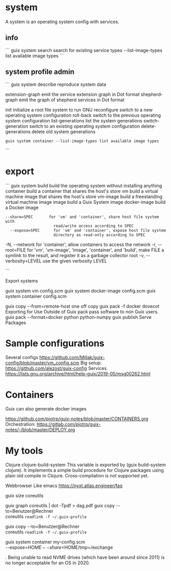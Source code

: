 # system

A system is an operating system config with services.

## info
´´´
guix system 
   search           search for existing service types
 --list-image-types list available image types
´´´


## system profile admin

´´´
guix system 
   describe         reproduce system data

   extension-graph  emit the service extension graph in Dot format
   shepherd-graph   emit the graph of shepherd services in Dot format

   init             initialize a root file system to run GNU
   reconfigure      switch to a new operating system configuration
   roll-back        switch to the previous operating system configuration
   list-generations list the system generations
   switch-generation switch to an existing operating system configuration
   delete-generations delete old system generations

    guix system container --list-image-types list available image types

´´´


# export 
´´´
guix system 
 build            build the operating system without installing anything
   container        build a container that shares the host's store
   vm               build a virtual machine image that shares the host's store
   vm-image         build a freestanding virtual machine image
   image            build a Guix System image
   docker-image     build a Docker image

    --share=SPEC       for 'vm' and 'container', share host file system with
                         read/write access according to SPEC
      --expose=SPEC      for 'vm' and 'container', expose host file system
                         directory as read-only according to SPEC
  -N, --network          for 'container', allow containers to access the network
  -r, --root=FILE        for 'vm', 'vm-image', 'image', 'container',
                         and 'build', make FILE a symlink to the result, and
                         register it as a garbage collector root
  -v, --verbosity=LEVEL  use the given verbosity LEVEL


´´´

Export systems

guix system vm config.scm
guix system docker-image config.scm
guix system container config.scm


guix copy --from=remote-host    one off copy
guix pack -f docker dovecot       Exporting for Use Outside of Guix
                                                   pack pass software to non Guix users.
       guix pack --format=docker python python-numpy
guix publish                                Serve Packages


# Sample configurations
Several configs     https://github.com/Millak/guix-config/blob/master/vm_config.scm
Big setup:             https://github.com/alezost/guix-config
Services               https://lists.gnu.org/archive/html/help-guix/2019-05/msg00262.html




# Containers
Guix can also generate docker images

https://github.com/pjotrp/guix-notes/blob/master/CONTAINERS.org
Orchestration: 
https://gitlab.com/pjotrp/guix-notes/-/blob/master/DEPLOY.org



# My tools

Clojure
clojure-build-system
This variable is exported by (guix build-system clojure). It implements a simple build procedure for Clojure packages using plain old compile in Clojure. Cross-compilation is not supported yet.

Webbrowser Like emacs
https://nyxt.atlas.engineer/faq

guix size coreutils

guix graph coreutils | dot -Tpdf > dag.pdf
guix copy --to=Benutzer@Rechner \
          coreutils `readlink -f ~/.guix-profile`

guix copy --to=Benutzer@Rechner \
          coreutils `readlink -f ~/.guix-profile`


guix system container my-config.scm \
   --expose=$HOME --share=$HOME/tmp=/exchange


. Being unable to read NVME drives (which have been around since 2011) is no longer acceptable for an OS in 2020.

